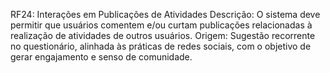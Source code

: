 RF24: Interações em Publicações de Atividades
 Descrição: O sistema deve permitir que usuários comentem e/ou curtam publicações relacionadas à realização de atividades de outros usuários.
 Origem: Sugestão recorrente no questionário, alinhada às práticas de redes sociais, com o objetivo de gerar engajamento e senso de comunidade.
